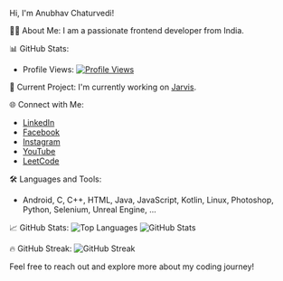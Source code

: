 Hi, I'm Anubhav Chaturvedi!

👨‍💻 About Me:
I am a passionate frontend developer from India.

📊 GitHub Stats:
- Profile Views: [![Profile Views](https://komarev.com/ghpvc/?username=anubhavchaturvedi-github&label=Profile%20views&color=0e75b6&style=flat)](https://github.com/anubhavchaturvedi-github)

🚀 Current Project:
I'm currently working on [Jarvis](https://github.com/AnubhavChaturvedi-GitHub/J.A.R.V.I.S..git).

🌐 Connect with Me:
- [LinkedIn](https://linkedin.com/in/https://www.linkedin.com/in/anubhav-chaturvedi-/)
- [Facebook](https://fb.com/https://www.facebook.com/indianyoutuberandsoftwaredevloper)
- [Instagram](https://instagram.com/https://www.instagram.com/_anubhav__chaturvedi_/)
- [YouTube](https://www.youtube.com/c/https://www.youtube.com/@anubhav_chaturvedi)
- [LeetCode](https://www.leetcode.com/https://leetcode.com/ac520/)

🛠️ Languages and Tools:
- Android, C, C++, HTML, Java, JavaScript, Kotlin, Linux, Photoshop, Python, Selenium, Unreal Engine, ...

📈 GitHub Stats:
![Top Languages](https://github-readme-stats.vercel.app/api/top-langs?username=anubhavchaturvedi-github&show_icons=true&locale=en&layout=compact)
![GitHub Stats](https://github-readme-stats.vercel.app/api?username=anubhavchaturvedi-github&show_icons=true&locale=en)

🔥 GitHub Streak:
![GitHub Streak](https://github-readme-streak-stats.herokuapp.com/?user=anubhavchaturvedi-github)

Feel free to reach out and explore more about my coding journey!

